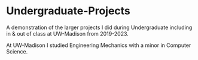 # Undergraduate-Projects

A demonstration of the larger projects I did during Undergraduate including in &amp; out of class at UW-Madison from 2019-2023.

At UW-Madison I studied Engineering Mechanics with a minor in Computer Science.
